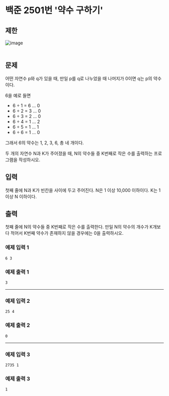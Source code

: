# 백준 2501번 '약수 구하기'

## 제한
![image](https://user-images.githubusercontent.com/82142527/208868931-b15c8bfe-8c82-4d88-95c8-cd352993fd5b.png)    
<br>
## 문제
어떤 자연수 p와 q가 있을 때, 만일 p를 q로 나누었을 때 나머지가 0이면 q는 p의 약수이다.

6을 예로 들면

- 6 ÷ 1 = 6 … 0
- 6 ÷ 2 = 3 … 0
- 6 ÷ 3 = 2 … 0
- 6 ÷ 4 = 1 … 2
- 6 ÷ 5 = 1 … 1
- 6 ÷ 6 = 1 … 0

그래서 6의 약수는 1, 2, 3, 6, 총 네 개이다.

두 개의 자연수 N과 K가 주어졌을 때, N의 약수들 중 K번째로 작은 수를 출력하는 프로그램을 작성하시오.
<br>

## 입력
첫째 줄에 N과 K가 빈칸을 사이에 두고 주어진다. N은 1 이상 10,000 이하이다. K는 1 이상 N 이하이다.
<br>

## 출력
첫째 줄에 N의 약수들 중 K번째로 작은 수를 출력한다. 만일 N의 약수의 개수가 K개보다 적어서 K번째 약수가 존재하지 않을 경우에는 0을 출력하시오.
<br>

### 예제 입력 1
```
6 3
```
### 예제 출력 1
```
3
```
<hr>

### 예제 입력 2
```
25 4
```
### 예제 출력 2
```
0
```
<hr>

### 예제 입력 3
```
2735 1
```
### 예제 출력 3
```
1
```
